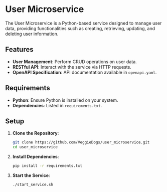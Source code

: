 # User Microservice

The User Microservice is a Python-based service designed to manage user data, providing functionalities such as creating, retrieving, updating, and deleting user information.

## Features

- **User Management**: Perform CRUD operations on user data.
- **RESTful API**: Interact with the service via HTTP requests.
- **OpenAPI Specification**: API documentation available in `openapi.yaml`.

## Requirements

- **Python**: Ensure Python is installed on your system.
- **Dependencies**: Listed in `requirements.txt`.

## Setup

1. **Clone the Repository**:
   ```bash
   git clone https://github.com/VeggieDogs/user_microservice.git
   cd user_microservice
   ```

2. **Install Dependencies**:
   ```bash
   pip install -r requirements.txt
   ```

3. **Start the Service**:
   ```bash
   ./start_service.sh
   ```

